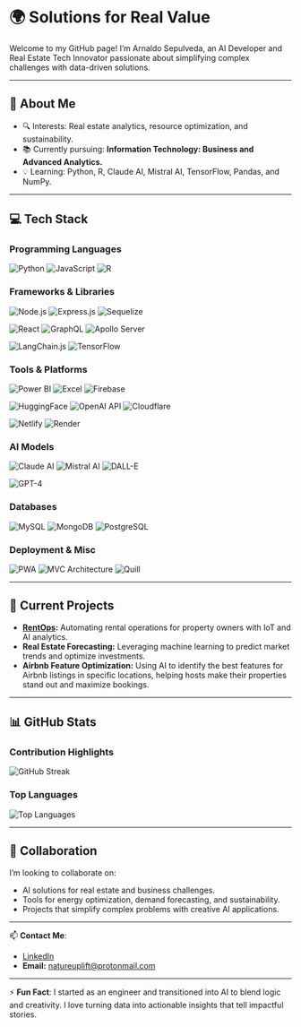 # 🌍 Solutions for Real Value
Welcome to my GitHub page! I’m Arnaldo Sepulveda, an AI Developer and Real Estate Tech Innovator passionate about simplifying complex challenges with data-driven solutions.

---

## 👋 About Me
- 🔍 Interests: Real estate analytics, resource optimization, and sustainability.
- 📚 Currently pursuing: **Information Technology: Business and Advanced Analytics.**
- 💡 Learning: Python, R, Claude AI, Mistral AI, TensorFlow, Pandas, and NumPy.

---

## 💻 Tech Stack

### Programming Languages
![Python](https://img.shields.io/badge/-Python-FFD43B?style=flat-square&logo=python&logoColor=blue)
![JavaScript](https://img.shields.io/badge/-JavaScript-f7df1e?style=flat-square&logo=javascript&logoColor=black)
![R](https://img.shields.io/badge/-R-276DC3?style=flat-square&logo=r&logoColor=white)

### Frameworks & Libraries
![Node.js](https://img.shields.io/badge/-Node.js-339933?style=flat-square&logo=node.js&logoColor=white)
![Express.js](https://img.shields.io/badge/-Express.js-000000?style=flat-square&logo=express&logoColor=white)
![Sequelize](https://img.shields.io/badge/-Sequelize-52B0E7?style=flat-square&logo=sequelize&logoColor=white)
<!--  -->
![React](https://img.shields.io/badge/-React-61DAFB?style=flat-square&logo=react&logoColor=black)
![GraphQL](https://img.shields.io/badge/-GraphQL-E10098?style=flat-square&logo=graphql&logoColor=white)
![Apollo Server](https://img.shields.io/badge/-Apollo%20Server-311C87?style=flat-square&logo=apollographql&logoColor=white)
<!--  -->
![LangChain.js](https://img.shields.io/badge/-LangChain.js-3399FF?style=flat-square&logo=chain&logoColor=white)
![TensorFlow](https://img.shields.io/badge/-TensorFlow-FF6F00?style=flat-square&logo=tensorflow&logoColor=white)

### Tools & Platforms
![Power BI](https://img.shields.io/badge/-Power%20BI-F2C811?style=flat-square&logo=powerbi&logoColor=black)
![Excel](https://img.shields.io/badge/-Excel-217346?style=flat-square&logo=microsoft-excel&logoColor=white)
![Firebase](https://img.shields.io/badge/-Firebase-FFCA28?style=flat-square&logo=firebase&logoColor=black)
<!--  -->
![HuggingFace](https://img.shields.io/badge/-Hugging%20Face-FFD800?style=flat-square&logo=huggingface&logoColor=black)
![OpenAI API](https://img.shields.io/badge/-OpenAI%20API-412991?style=flat-square&logo=openai&logoColor=white)
![Cloudflare](https://img.shields.io/badge/-Cloudflare-F48120?style=flat-square&logo=cloudflare&logoColor=white)
<!--  -->
![Netlify](https://img.shields.io/badge/-Netlify-00C7B7?style=flat-square&logo=netlify&logoColor=white)
![Render](https://img.shields.io/badge/-Render-46E3B7?style=flat-square&logo=render&logoColor=white)
<!-- ![GitHub Gist](https://img.shields.io/badge/-GitHub%20Gist-181717?style=flat-square&logo=github&logoColor=white) -->


### AI Models
![Claude AI](https://img.shields.io/badge/-Claude%20AI-8A2BE2?style=flat-square&logo=OpenAI&logoColor=white)
![Mistral AI](https://img.shields.io/badge/-Mistral%20AI-0057E7?style=flat-square&logo=artstation&logoColor=white)
![DALL-E](https://img.shields.io/badge/-DALL--E-FF4C00?style=flat-square&logo=openai&logoColor=white)
<!--  -->
![GPT-4](https://img.shields.io/badge/-GPT--4-412991?style=flat-square&logo=openai&logoColor=white)

### Databases
![MySQL](https://img.shields.io/badge/-MySQL-4479A1?style=flat-square&logo=mysql&logoColor=white)
![MongoDB](https://img.shields.io/badge/-MongoDB-47A248?style=flat-square&logo=mongodb&logoColor=white)
![PostgreSQL](https://img.shields.io/badge/-PostgreSQL-336791?style=flat-square&logo=postgresql&logoColor=white)

### Deployment & Misc
![PWA](https://img.shields.io/badge/-PWA-5A0FC8?style=flat-square&logo=pwa&logoColor=white)
![MVC Architecture](https://img.shields.io/badge/-MVC%20Architecture-000000?style=flat-square)
![Quill](https://img.shields.io/badge/-Quill-22B8CF?style=flat-square&logo=quill&logoColor=white)

---

## 🔨 Current Projects
- **[RentOps](https://github.com/solutions-for-realvalue/RentOps):** Automating rental operations for property owners with IoT and AI analytics.
- **Real Estate Forecasting:** Leveraging machine learning to predict market trends and optimize investments.
- **Airbnb Feature Optimization:** Using AI to identify the best features for Airbnb listings in specific locations, helping hosts make their properties stand out and maximize bookings.

---

## 📊 GitHub Stats
### Contribution Highlights
<!-- ![GitHub Stats](https://github-readme-stats.vercel.app/api?username=solutions-for-realvalue&show_icons=true&theme=radical) -->
![GitHub Streak](https://streak-stats.demolab.com?user=solutions-for-realvalue&theme=radical&hide_border=true)

### Top Languages
![Top Languages](https://github-readme-stats.vercel.app/api/top-langs/?username=solutions-for-realvalue&layout=compact&theme=radical)

---

## 🤝 Collaboration
I’m looking to collaborate on:
- AI solutions for real estate and business challenges.
- Tools for energy optimization, demand forecasting, and sustainability.
- Projects that simplify complex problems with creative AI applications.

---

📫 **Contact Me**:  
- [LinkedIn](https://www.linkedin.com/in/arnaldo-sepulveda)  
- **Email:** natureuplift@protonmail.com  

---

⚡ **Fun Fact**: I started as an engineer and transitioned into AI to blend logic and creativity. I love turning data into actionable insights that tell impactful stories.
